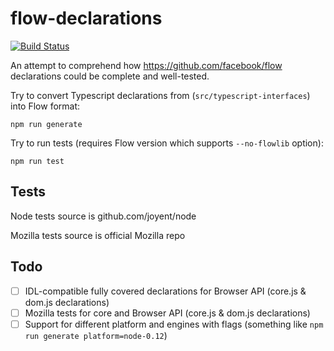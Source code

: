 flow-declarations
=================

[![Build Status](https://travis-ci.org/unknownexception/flow-declarations.svg)](https://travis-ci.org/unknownexception/flow-declarations)

An attempt to comprehend how https://github.com/facebook/flow declarations could be complete and well-tested.


Try to convert Typescript declarations from (`src/typescript-interfaces`) into Flow format:

```
npm run generate
```

Try to run tests (requires Flow version which supports `--no-flowlib` option):

```
npm run test
```
## Tests

Node tests source is github.com/joyent/node

Mozilla tests source is official Mozilla repo


## Todo

- [ ] IDL-compatible fully covered declarations for Browser API (core.js & dom.js declarations)
- [ ] Mozilla tests for core and Browser API (core.js & dom.js declarations)
- [ ] Support for different platform and engines with flags (something like `npm run generate platform=node-0.12`)

